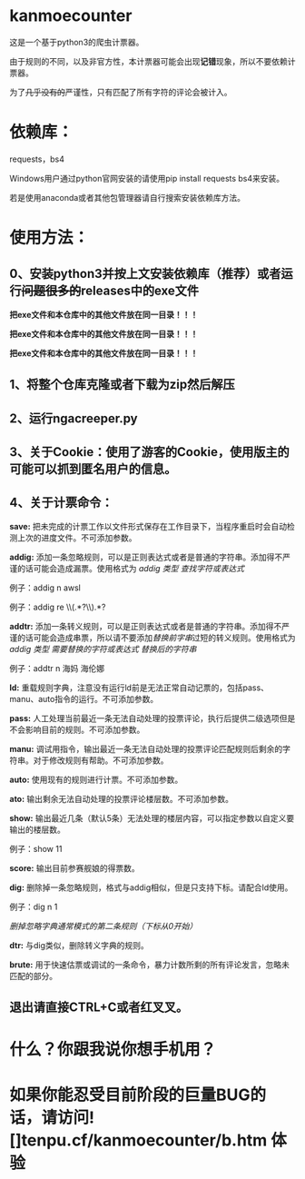 # kanmoecounter

这是一个基于python3的爬虫计票器。

由于规则的不同，以及非官方性，本计票器可能会出现**记错**现象，所以不要依赖计票器。

为了~~几乎没有的~~严谨性，只有匹配了所有字符的评论会被计入。

# 依赖库：

requests，bs4

Windows用户通过python官网安装的请使用pip install requests bs4来安装。

若是使用anaconda或者其他包管理器请自行搜索安装依赖库方法。



# 使用方法：

## 0、安装python3并按上文安装依赖库（推荐）或者运行~~问题很多的~~releases中的exe文件

**把exe文件和本仓库中的其他文件放在同一目录！！！**

**把exe文件和本仓库中的其他文件放在同一目录！！！**

**把exe文件和本仓库中的其他文件放在同一目录！！！**

## 1、将整个仓库克隆或者下载为zip然后解压

## 2、运行ngacreeper.py

## 3、关于Cookie：使用了游客的Cookie，使用版主的可能可以抓到匿名用户的信息。

## 4、关于计票命令：

**save:** 把未完成的计票工作以文件形式保存在工作目录下，当程序重启时会自动检测上次的进度文件。不可添加参数。

**addig:** 添加一条忽略规则，可以是正则表达式或者是普通的字符串。添加得不严谨的话可能会造成漏票。使用格式为 *addig 类型 查找字符或表达式*

例子：addig n awsl

例子：addig re \\\\(.\*?\\\\).\*?

**addtr:** 添加一条转义规则，可以是正则表达式或者是普通的字符串。添加得不严谨的话可能会造成串票，所以请不要添加*替换前字串*过短的转义规则。使用格式为 *addig 类型 需要替换的字符或表达式 替换后的字符串*

例子：addtr n 海妈 海伦娜

**ld:** 重载规则字典，注意没有运行ld前是无法正常自动记票的，包括pass、manu、auto指令的运行。不可添加参数。

**pass:** 人工处理当前最近一条无法自动处理的投票评论，执行后提供二级选项但是不会影响目前的规则。不可添加参数。

**manu:** 调试用指令，输出最近一条无法自动处理的投票评论匹配规则后剩余的字符串。对于修改规则有帮助。不可添加参数。

**auto:** 使用现有的规则进行计票。不可添加参数。

**ato:** 输出剩余无法自动处理的投票评论楼层数。不可添加参数。

**show:** 输出最近几条（默认5条）无法处理的楼层内容，可以指定参数以自定义要输出的楼层数。

例子：show 11

**score:** 输出目前参赛舰娘的得票数。

**dig:** 删除掉一条忽略规则，格式与addig相似，但是只支持下标。请配合ld使用。

例子：dig n 1

*删掉忽略字典通常模式的第二条规则（下标从0开始）*

**dtr:** 与dig类似，删除转义字典的规则。

**brute:** 用于快速估票或调试的一条命令，暴力计数所剩的所有评论发言，忽略未匹配的部分。

## 退出请直接CTRL+C或者红叉叉。

# 什么？你跟我说你想手机用？

# 如果你能忍受目前阶段的巨量BUG的话，请访问![]tenpu.cf/kanmoecounter/b.htm 体验

